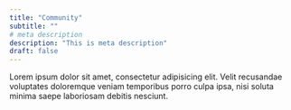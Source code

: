```yaml
---
title: "Community"
subtitle: ""
# meta description
description: "This is meta description"
draft: false
---
```


Lorem ipsum dolor sit amet, consectetur adipisicing elit. Velit recusandae voluptates doloremque veniam temporibus porro culpa ipsa, nisi soluta minima saepe laboriosam debitis nesciunt.
